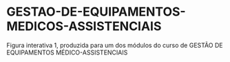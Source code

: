 # GESTAO-DE-EQUIPAMENTOS-MEDICOS-ASSISTENCIAIS
Figura interativa 1, produzida para um dos módulos do curso de GESTÃO DE EQUIPAMENTOS MÉDICO-ASSISTENCIAIS
